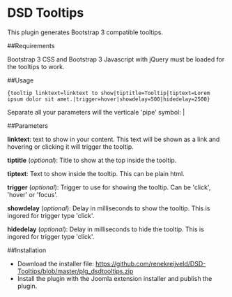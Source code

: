 DSD Tooltips
============

This plugin generates Bootstrap 3 compatible tooltips.

##Requirements

Bootstrap 3 CSS and Bootstrap 3 Javascript with jQuery must be loaded for the tooltips to work.

##Usage

```
{tooltip linktext=linktext to show|tiptitle=Tooltip|tiptext=Lorem ipsum dolor sit amet.|trigger=hover|showdelay=500|hidedelay=2500}
```

Separate all your parameters will the verticale 'pipe' symbol: |

##Parameters

**linktext**: text to show in your content. This text will be shown as a link and hovering or clicking it will trigger the tooltip.

**tiptitle** (*optional*): Title to show at the top inside the tooltip.

**tiptext**: Text to show inside the tooltip. This can be plain html.

**trigger** (*optional*): Trigger to use for showing the tooltip. Can be 'click', 'hover' or 'focus'.

**showdelay** (*optional*): Delay in milliseconds to show the tooltip. This is ingored for trigger type 'click'.

**hidedelay** (*optional*): Delay in milliseconds to hide the tooltip. This is ingored for trigger type 'click'.

##Installation

* Download the installer file: https://github.com/renekreijveld/DSD-Tooltips/blob/master/plg_dsdtooltips.zip
* Install the plugin with the Joomla extension installer and publish the plugin.
